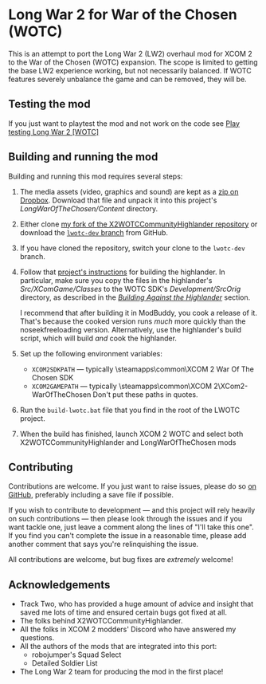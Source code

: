 # Long War 2 for War of the Chosen (WOTC)

This is an attempt to port the Long War 2 (LW2) overhaul mod for XCOM 2 to the War
of the Chosen (WOTC) expansion. The scope is limited to getting the base LW2 experience
working, but not necessarily balanced. If WOTC features severely unbalance the game and
can be removed, they will be.

## Testing the mod

If you just want to playtest the mod and not work on the code see [Play testing Long War 2 [WOTC]](https://github.com/long-war-2/lwotc/wiki/Play-testing-Long-War-2-%5BWOTC%5D)
## Building and running the mod

Building and running this mod requires several steps:

 1. The media assets (video, graphics and sound) are kept as a [zip on Dropbox](https://www.dropbox.com/s/5wtqt5xjg8mde02/lwotc-content.zip?dl=0).
    Download that file and unpack it into this project's _LongWarOfTheChosen/Content_ directory.

 2. Either clone [my fork of the X2WOTCCommunityHighlander repository](https://github.com/pledbrook/X2WOTCCommunityHighlander)
    or download the [`lwotc-dev` branch](https://github.com/pledbrook/X2WOTCCommunityHighlander/archive/lwotc-dev.zip)
	from GitHub.
	
 3. If you have cloned the repository, switch your clone to the `lwotc-dev` branch.
 
 4. Follow that [project's instructions](https://github.com/pledbrook/X2WOTCCommunityHighlander/blob/lwotc-dev/README.md)
    for building the highlander. In particular, make sure you copy the files in the highlander's _Src/XComGame/Classes_ to the WOTC SDK's _Development/SrcOrig_ directory, as described in the [_Building Against the Highlander_](https://github.com/X2CommunityCore/X2WOTCCommunityHighlander/#building-against-the-highlander) section.
    
    I recommend that after building it in ModBuddy, you cook a release of it. That's because the cooked version runs _much_ more quickly than the noseekfreeloading version. Alternatively, use the highlander's build script, which will build _and_ cook the highlander.

 5. Set up the following environment variables:
    * `XCOM2SDKPATH` — typically <path to Steam>\steamapps\common\XCOM 2 War Of The Chosen SDK
    * `XCOM2GAMEPATH` — typically <path to Steam>\steamapps\common\XCOM 2\XCom2-WarOfTheChosen
    Don't put these paths in quotes.
	
 6. Run the `build-lwotc.bat` file that you find in the root of the LWOTC project.
 
 7. When the build has finished, launch XCOM 2 WOTC and select both X2WOTCCommunityHighlander and
    LongWarOfTheChosen mods

## Contributing

Contributions are welcome. If you just want to raise issues, please do so [on GitHub](https://github.com/pledbrook/lwotc/issues),
preferably including a save file if possible.

If you wish to contribute to development — and this project will rely heavily on such contributions — then please
look through the issues and if you want tackle one, just leave a comment along the lines of "I'll take this one".
If you find you can't complete the issue in a reasonable time, please add another comment that says you're relinquishing
the issue.

All contributions are welcome, but bug fixes are _extremely_ welcome!

## Acknowledgements

 * Track Two, who has provided a huge amount of advice and insight that saved me lots of time
   and ensured certain bugs got fixed at all.
 * The folks behind X2WOTCCommunityHighlander.
 * All the folks in XCOM 2 modders' Discord who have answered my questions.
 * All the authors of the mods that are integrated into this port:
   - robojumper's Squad Select
   - Detailed Soldier List
 * The Long War 2 team for producing the mod in the first place!
